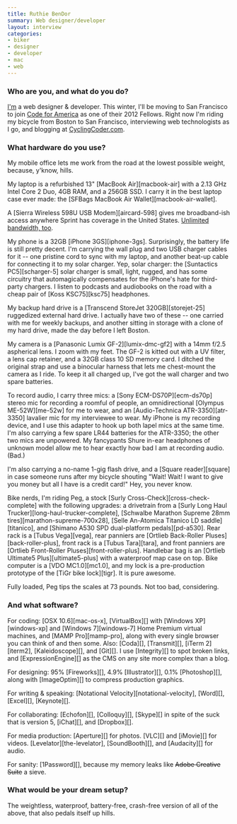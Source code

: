 ```yaml
---
title: Ruthie BenDor
summary: Web designer/developer
layout: interview
categories:
- biker
- designer
- developer
- mac
- web
---
```


### Who are you, and what do you do?

[I'm](http://ruthiebendor.com/ "Ruthie's website.") a web designer & developer. This winter, I'll be moving to San Francisco to join [Code for America](http://codeforamerica.org/ "A non-profit for involving the web industry in the public service.") as one of their 2012 Fellows. Right now I'm riding my bicycle from Boston to San Francisco, interviewing web technologists as I go, and blogging at [CyclingCoder.com](http://cyclingcoder.com/ "Ruthie's cross-country-biking site.").

### What hardware do you use?

My mobile office lets me work from the road at the lowest possible weight, because, y'know, hills.

My laptop is a refurbished 13" [MacBook Air][macbook-air] with a 2.13 GHz Intel Core 2 Duo, 4GB RAM, and a 256GB SSD. I carry it in the best laptop case ever made: the [SFBags MacBook Air Wallet][macbook-air-wallet].

A [Sierra Wireless 598U USB Modem][aircard-598] gives me broadband-ish access anywhere Sprint has coverage in the United States. [Unlimited bandwidth, too](http://www.millenicom.com/ "Millenicom offers mobile broadband.").

My phone is a 32GB [iPhone 3GS][iphone-3gs]. Surprisingly, the battery life is still pretty decent. I'm carrying the wall plug and two USB charger cables for it -- one pristine cord to sync with my laptop, and another beat-up cable for connecting it to my solar charger. Yep, solar charger: the [Suntactics PC5][scharger-5] solar charger is small, light, rugged, and has some circuitry that automagically compensates for the iPhone's hate for third-party chargers. I listen to podcasts and audiobooks on the road with a cheap pair of [Koss KSC75][ksc75] headphones.

My backup hard drive is a [Transcend StoreJet 320GB][storejet-25] ruggedized external hard drive. I actually have two of these -- one carried with me for weekly backups, and another sitting in storage with a clone of my hard drive, made the day before I left Boston.

My camera is a [Panasonic Lumix GF-2][lumix-dmc-gf2] with a 14mm f/2.5 aspherical lens. I zoom with my feet. The GF-2 is kitted out with a UV filter, a lens cap retainer, and a 32GB class 10 SD memory card. I ditched the original strap and use a binocular harness that lets me chest-mount the camera as I ride. To keep it all charged up, I've got the wall charger and two spare batteries.

To record audio, I carry three mics: a [Sony ECM-DS70P][ecm-ds70p] stereo mic for recording a roomful of people, an omnidirectional [Olympus ME-52W][me-52w] for me to wear, and an [Audio-Technica ATR-3350][atr-3350] lavalier mic for my interviewee to wear. My iPhone is my recording device, and I use this adapter to hook up both lapel mics at the same time. I'm also carrying a few spare LR44 batteries for the ATR-3350; the other two mics are unpowered. My fancypants Shure in-ear headphones of unknown model allow me to hear exactly how bad I am at recording audio. (Bad.)

I'm also carrying a no-name 1-gig flash drive, and a [Square reader][square] in case someone runs after my bicycle shouting "Wait! Wait! I want to give you money but all I have is a credit card!" Hey, you never know.

Bike nerds, I'm riding Peg, a stock [Surly Cross-Check][cross-check-complete] with the following upgrades: a drivetrain from a [Surly Long Haul Trucker][long-haul-trucker-complete], [Schwalbe Marathon Supreme 28mm tires][marathon-supreme-700x28], [Selle An-Atomica Titanico LD saddle][titanico], and [Shimano A530 SPD dual-platform pedals][pd-a530]. Rear rack is a [Tubus Vega][vega], rear panniers are [Ortlieb Back-Roller Pluses][back-roller-plus], front rack is a [Tubus Tara][tara], and front panniers are [Ortlieb Front-Roller Pluses][front-roller-plus]. Handlebar bag is an [Ortlieb Ultimate5 Plus][ultimate5-plus] with a waterproof map case on top. Bike computer is a [VDO MC1.0][mc1.0], and my lock is a pre-production prototype of the [TiGr bike lock][tigr]. It is pure awesome.

Fully loaded, Peg tips the scales at 73 pounds. Not too bad, considering.

### And what software?

For coding: [OSX 10.6][mac-os-x], [VirtualBox][] with [Windows XP][windows-xp] and [Windows 7][windows-7] Home Premium virtual machines, and [MAMP Pro][mamp-pro], along with every single browser you can think of and then some. Also: [Coda][], [Transmit][], [iTerm 2][iterm2], [Kaleidoscope][], and [Git][]. I use [Integrity][] to spot broken links, and [ExpressionEngine][] as the CMS on any site more complex than a blog.

For designing: 95% [Fireworks][], 4.9% [Illustrator][], 0.1% [Photoshop][], along with [ImageOptim][] to compress production graphics.

For writing & speaking: [Notational Velocity][notational-velocity], [Word][], [Excel][], [Keynote][].

For collaborating: [Echofon][], [Colloquy][], [Skype][] in spite of the suck that is version 5, [iChat][], and [Dropbox][].

For media production: [Aperture][] for photos. [VLC][] and [iMovie][] for videos. [Levelator][the-levelator], [SoundBooth][], and [Audacity][] for audio.

For sanity: [1Password][], because my memory leaks like <del>Adobe Creative Suite</del> a sieve.

### What would be your dream setup?

The weightless, waterproof, battery-free, crash-free version of all of the above, that also pedals itself up hills.